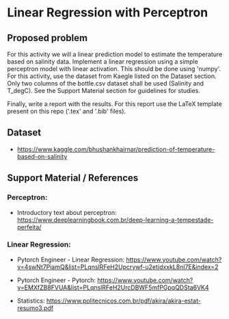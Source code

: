 # Linear Regression with Perceptron

## Proposed problem

For this activity we will a linear prediction model to estimate the temperature based on salinity data. Implement a linear regression using a simple perceptron model with linear activation. This should be done using 'numpy'. For this activity, use the dataset from Kaegle listed on the Dataset section. Only two columns of the bottle.csv dataset shall be used (Salinity and T_degC). See the Support Material section for guidelines for studies.

Finally, write a report with the results. For this report use the LaTeX template present on this repo ('.tex' and '.bib' files).

## Dataset
- https://www.kaggle.com/bhushankhairnar/prediction-of-temperature-based-on-salinity

## Support Material / References

### Perceptron:	
- Introductory text about perceptron: https://www.deeplearningbook.com.br/deep-learning-a-tempestade-perfeita/

### Linear Regression:
- Pytorch Engineer - Linear Regression: https://www.youtube.com/watch?v=4swNt7PiamQ&list=PLqnslRFeH2Upcrywf-u2etjdxxkL8nl7E&index=2
	
- Pytorch Engineer - Pytorch: https://www.youtube.com/watch?v=EMXfZB8FVUA&list=PLqnslRFeH2UrcDBWF5mfPGpqQDSta6VK4
	 
- Statistics: https://www.politecnicos.com.br/pdf/akira/akira-estat-resumo3.pdf